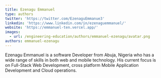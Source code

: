 ```yaml
---
title: Ezenagu Emmanuel
type: authors
twitter: 'https://twitter.com/EzenaguEmmanue3'
linkedin: 'https://www.linkedin.com/in/ezenaguemmanuel/'
website: 'https://emmanuel-ten.vercel.app/'
images:
  - url: /engineering-education/authors/emmanuel-ezenagu/avatar.png
authors: emmanuel-ezenagu
---
```

Ezenagu Emmanuel is a software Developer from Abuja, Nigeria who has a wide range of skills in both web and mobile technology. His current focus is on Full-Stack Web Development, cross platform Mobile Application Development and Cloud operations.
